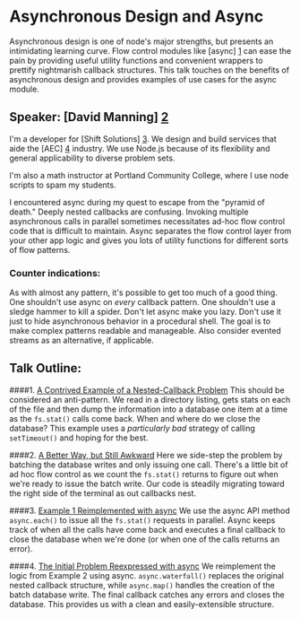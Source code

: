 # Asynchronous Design and Async

Asynchronous design is one of node's major strengths, but presents an intimidating learning curve. Flow control modules like [async] [1] can ease the pain by providing useful utility functions and convenient wrappers to prettify nightmarish callback structures. This talk touches on the benefits of asynchronous design and provides examples of use cases for the async module.

## Speaker: [David Manning] [2]

I'm a developer for [Shift Solutions] [3]. We design and build services that aide the [AEC] [4] industry. We use Node.js because of its flexibility and general applicability to diverse problem sets.

I'm also a math instructor at Portland Community College, where I use node scripts to spam my students.

I encountered async during my quest to escape from the "pyramid of death." Deeply nested callbacks are confusing. Invoking multiple asynchronous calls in parallel sometimes necessitates ad-hoc flow control code that is difficult to maintain. Async separates the flow control layer from your other app logic and gives you lots of utility functions for different sorts of flow patterns.

### Counter indications:

As with almost any pattern, it's possible to get too much of a good thing. One shouldn't use async on _every_ callback pattern. One shouldn't use a sledge hammer to kill a spider. Don't let async make you lazy. Don't use it just to hide asynchronous behavior in a procedural shell. The goal is to make complex patterns readable and manageable. Also consider evented streams as an alternative, if applicable.

## Talk Outline:

####1. [A Contrived Example of a Nested-Callback Problem](./example1.js)
This should be considered an anti-pattern. We read in a directory listing, gets stats on each of the file and then dump the information into a database one item at a time as the `fs.stat()` calls come back. When and where do we close the database? This example uses a _particularly bad_ strategy of calling `setTimeout()` and hoping for the best.

####2. [A Better Way, but Still Awkward](./example2.js)
Here we side-step the problem by batching the database writes and only issuing one call. There's a little bit of ad hoc flow control as we count the `fs.stat()` returns to figure out when we're ready to issue the batch write. Our code is steadily migrating toward the right side of the terminal as out callbacks nest.

####3. [Example 1 Reimplemented with async](./example3.js)
We use the async API method `async.each()` to issue all the `fs.stat()` requests in parallel. Async keeps track of when all the calls have come back and executes a final callback to close the database when we're done (or when one of the calls returns an error).

####4. [The Initial Problem Reexpressed with async](./example4.js)
We reimplement the logic from Example 2 using async. `async.waterfall()` replaces the original nested callback structure, while `async.map()` handles the creation of the batch database write. The final callback catches any errors and closes the database. This provides us with a clean and easily-extensible structure.

[1]: https://github.com/caolan/async

[2]: https://github.com/dlmanning

[3]: http://www.shiftsolutions.co

[4]: http://en.wikipedia.org/wiki/Architecture_Engineering_Construction "Architecture, Engineering and Construction"
